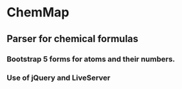 # ChemMap

## Parser for chemical formulas 
### Bootstrap 5 forms for  atoms and their numbers.
### Use of jQuery and LiveServer 
